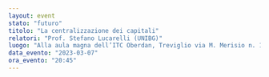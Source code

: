 ```yaml
---
layout: event
stato: "futuro"
titolo: "La centralizzazione dei capitali"
relatori: "Prof. Stefano Lucarelli (UNIBG)"
luogo: "Alla aula magna dell’ITC Oberdan, Treviglio via M. Merisio n. 14"
data_evento: "2023-03-07"
ora_evento: "20:45"
---
```


